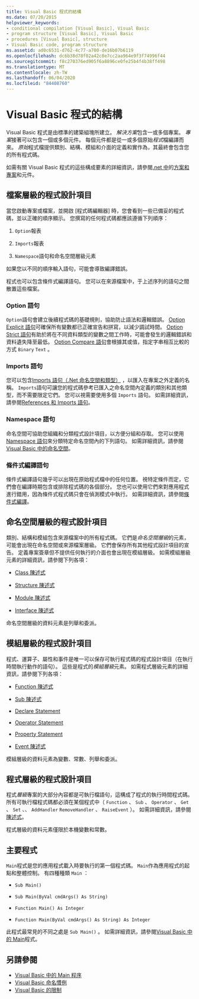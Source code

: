 ```yaml
---
title: Visual Basic 程式的結構
ms.date: 07/20/2015
helpviewer_keywords:
- conditional compilation [Visual Basic], Visual Basic
- program structure [Visual Basic], Visual Basic
- procedures [Visual Basic], structure
- Visual Basic code, program structure
ms.assetid: ad0c6531-d762-4c77-a700-de16b07b6119
ms.openlocfilehash: dc6b38d78f02a42c8e7cc2aa964e9f3f74996f44
ms.sourcegitcommit: f8c270376ed905f6a8896ce0fe25b4f4b38ff498
ms.translationtype: MT
ms.contentlocale: zh-TW
ms.lasthandoff: 06/04/2020
ms.locfileid: "84408760"
---
```

# <a name="structure-of-a-visual-basic-program"></a>Visual Basic 程式的結構
Visual Basic 程式是由標準的建築組塊所建立。 *解決方案*包含一或多個專案。 *專案*接著可以包含一個或多個元件。 每個元件都是從一或多個原始*程式*檔編譯而來。 *原始*程式檔提供類別、結構、模組和介面的定義和實作為，其最終會包含您的所有程式碼。  
  
 如需有關 Visual Basic 程式的這些構成要素的詳細資訊，請參閱[.net 中](../../../standard/assembly/index.md)的[方案和專案](/visualstudio/ide/solutions-and-projects-in-visual-studio)和元件。  
  
## <a name="file-level-programming-elements"></a>檔案層級的程式設計項目  
 當您啟動專案或檔案，並開啟 [程式碼編輯器] 時，您會看到一些已備妥的程式碼，並以正確的順序顯示。 您撰寫的任何程式碼都應該遵循下列順序：  
  
1. `Option`報表  
  
2. `Imports`報表  
  
3. `Namespace`語句和命名空間層級元素  
  
 如果您以不同的順序輸入語句，可能會導致編譯錯誤。  
  
 程式也可以包含條件式編譯語句。 您可以在來源檔案中，于上述序列的語句之間散置這些檔案。  
  
### <a name="option-statements"></a>Option 語句  
 `Option`語句會建立後續程式碼的基礎規則，協助防止語法和邏輯錯誤。 [Option Explicit 語句](../../language-reference/statements/option-explicit-statement.md)可確保所有變數都已正確宣告和拼寫，以減少調試時間。 [Option Strict 語句](../../language-reference/statements/option-strict-statement.md)有助於將在不同資料類型的變數之間工作時，可能會發生的邏輯錯誤和資料遺失降至最低。 [Option Compare 語句](../../language-reference/statements/option-compare-statement.md)會根據其或值，指定字串相互比較的方式 `Binary` `Text` 。  
  
### <a name="imports-statements"></a>Imports 語句  
 您可以包含[Imports 語句（.Net 命名空間和類型）](../../language-reference/statements/imports-statement-net-namespace-and-type.md) ，以匯入在專案之外定義的名稱。 `Imports`語句可讓您的程式碼參考已匯入之命名空間內定義的類別和其他類型，而不需要限定它們。 您可以視需要使用多個 `Imports` 語句。 如需詳細資訊，請參閱[References 和 Imports 語句](references-and-the-imports-statement.md)。  
  
### <a name="namespace-statements"></a>Namespace 語句  
 命名空間可協助您組織和分類程式設計項目，以方便分組和存取。 您可以使用[Namespace 語句](../../language-reference/statements/namespace-statement.md)來分類特定命名空間內的下列語句。 如需詳細資訊，請參閱 [Visual Basic 中的命名空間](namespaces.md)。  
  
### <a name="conditional-compilation-statements"></a>條件式編譯語句  
 條件式編譯語句幾乎可以出現在原始程式檔中的任何位置。 視特定條件而定，它們會在編譯時期包含或排除程式碼的各個部分。 您也可以使用它們來對應用程式進行錯用，因為條件式程式碼只會在偵測模式中執行。 如需詳細資訊，請參閱[條件式編譯](conditional-compilation.md)。  
  
## <a name="namespace-level-programming-elements"></a>命名空間層級的程式設計項目  
 類別、結構和模組包含來源檔案中的所有程式碼。 它們是*命名空間層級*的元素，可能會出現在命名空間或來源檔案層級。 它們會保存所有其他程式設計項目的宣告。 定義專案簽章但不提供任何執行的介面也會出現在模組層級。 如需模組層級元素的詳細資訊，請參閱下列各項：  
  
- [Class 陳述式](../../language-reference/statements/class-statement.md)  
  
- [Structure 陳述式](../../language-reference/statements/structure-statement.md)  
  
- [Module 陳述式](../../language-reference/statements/module-statement.md)  
  
- [Interface 陳述式](../../language-reference/statements/interface-statement.md)  
  
 命名空間層級的資料元素是列舉和委派。  
  
## <a name="module-level-programming-elements"></a>模組層級的程式設計項目  
 程式、運算子、屬性和事件是唯一可以保存可執行程式碼的程式設計項目（在執行時間執行動作的語句）。 這些是程式的*模組層級*元素。 如需程式層級元素的詳細資訊，請參閱下列各項：  
  
- [Function 陳述式](../../language-reference/statements/function-statement.md)  
  
- [Sub 陳述式](../../language-reference/statements/sub-statement.md)  
  
- [Declare Statement](../../language-reference/statements/declare-statement.md)  
  
- [Operator Statement](../../language-reference/statements/operator-statement.md)  
  
- [Property Statement](../../language-reference/statements/property-statement.md)  
  
- [Event 陳述式](../../language-reference/statements/event-statement.md)  
  
 模組層級的資料元素為變數、常數、列舉和委派。  
  
## <a name="procedure-level-programming-elements"></a>程式層級的程式設計項目  
 程式*層級*專案的大部分內容都是可執行檔語句，這構成了程式的執行時間程式碼。 所有可執行檔程式碼都必須在某個程式中（ `Function` 、 `Sub` 、 `Operator` 、 `Get` 、 `Set` 、、 `AddHandler` `RemoveHandler` 、 `RaiseEvent` ）。 如需詳細資訊，請參閱[陳述式](../language-features/statements.md)。  
  
 程式層級的資料元素僅限於本機變數和常數。  
  
## <a name="the-main-procedure"></a>主要程式  
 `Main`程式是您的應用程式載入時要執行的第一個程式碼。 `Main`作為應用程式的起點和整體控制。 有四種種類 `Main` ：  
  
- `Sub Main()`  
  
- `Sub Main(ByVal cmdArgs() As String)`  
  
- `Function Main() As Integer`  
  
- `Function Main(ByVal cmdArgs() As String) As Integer`  
  
 此程式最常見的不同之處是 `Sub Main()` 。 如需詳細資訊，請參閱[Visual Basic 中的 Main](main-procedure.md)程式。  
  
## <a name="see-also"></a>另請參閱

- [Visual Basic 中的 Main 程序](main-procedure.md)
- [Visual Basic 命名慣例](naming-conventions.md)
- [Visual Basic 的限制](limitations.md)
